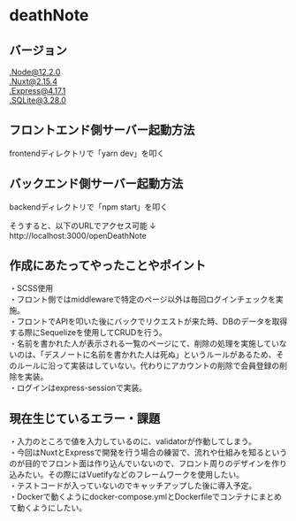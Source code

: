 # deathNote
## バージョン
.Node@12.2.0<br />
.Nuxt@2.15.4<br />
.Express@4.17.1<br />
.SQLite@3.28.0

## フロントエンド側サーバー起動方法
frontendディレクトリで「yarn dev」を叩く

## バックエンド側サーバー起動方法
backendディレクトリで「npm start」を叩く

そうすると、以下のURLでアクセス可能
↓
http://localhost:3000/openDeathNote

## 作成にあたってやったことやポイント
・SCSS使用<br />
・フロント側ではmiddlewareで特定のページ以外は毎回ログインチェックを実施。<br />
・フロントでAPIを叩いた後にバックでリクエストが来た時、DBのデータを取得する際にSequelizeを使用してCRUDを行う。<br />
・名前を書かれた人が表示される一覧のページにて、削除の処理を実施していないのは、「デスノートに名前を書かれた人は死ぬ」というルールがあるため、そのルールに沿って実装はしていない。代わりにアカウントの削除で会員登録の削除を実装。<br />
・ログインはexpress-sessionで実装。

## 現在生じているエラー・課題
・入力のところで値を入力しているのに、validatorが作動してしまう。<br/>
・今回はNuxtとExpressで開発を行う場合の練習で、流れや仕組みを知るというのが目的でフロント面は作り込んでいないので、フロント周りのデザインを作り込みたい。その際にはVuetifyなどのフレームワークを使用したい。<br/>
・テストコードが入っていないのでキャッチアップした後に導入予定。<br/>
・Dockerで動くようにdocker-compose.ymlとDockerfileでコンテナにまとめて動くようにしたい。
